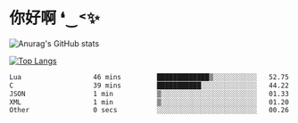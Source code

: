 # 你好啊 ❛‿˂✨

![Anurag's GitHub stats](https://github-readme-stats.vercel.app/api?username=ZombieFly&count_private=true&show_icons=true)

[![Top Langs](https://github-readme-stats.vercel.app/api/top-langs/?username=ZombieFly&layout=compact&count_private=true&hide=Ruby,makefile)](https://github.com/anuraghazra/github-readme-stats)

<!--START_SECTION:waka-->

```txt
Lua                  46 mins         █████████████▒░░░░░░░░░░░   52.75 %
C                    39 mins         ███████████░░░░░░░░░░░░░░   44.22 %
JSON                 1 min           ▒░░░░░░░░░░░░░░░░░░░░░░░░   01.33 %
XML                  1 min           ▒░░░░░░░░░░░░░░░░░░░░░░░░   01.20 %
Other                0 secs          ░░░░░░░░░░░░░░░░░░░░░░░░░   00.26 %
```

<!--END_SECTION:waka-->
